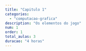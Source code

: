 ```yaml
---
title: "Capitulo 1"
categories: 
  - "computacao-grafica"
description: "Os elementos do jogo"
num: 1
order: 1
total_aulas: 3
duracao: "4 horas"
---
```

